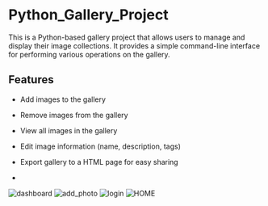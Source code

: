 # Python_Gallery_Project

This is a Python-based gallery project that allows users to manage and display their image collections. It provides a simple command-line interface for performing various operations on the gallery.

## Features

- Add images to the gallery
- Remove images from the gallery
- View all images in the gallery
- Edit image information (name, description, tags)
- Export gallery to a HTML page for easy sharing

- 
![dashboard](https://github.com/mohitkumhar/Python_Gallery_Project/assets/107917553/89fdc468-2af9-4326-aacc-a73a43c6cc13)
![add_photo](https://github.com/mohitkumhar/Python_Gallery_Project/assets/107917553/8e9d23f9-e582-4c8e-9fc0-ccdfb2063093)
![login](https://github.com/mohitkumhar/Python_Gallery_Project/assets/107917553/27ac980d-423e-49b1-8203-f0087e44a500)
![HOME](https://github.com/mohitkumhar/Python_Gallery_Project/assets/107917553/2f0cb013-a4b7-4611-ae4a-06cac019fd72)
